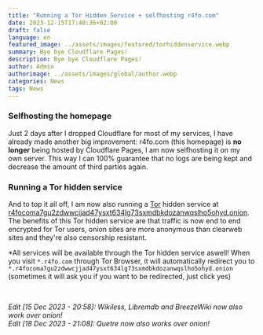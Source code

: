 ```yaml
---
title: "Running a Tor Hidden Service + selfhosting r4fo.com"
date: 2023-12-15T17:40:36+02:00
draft: false
language: en
featured_image: ../assets/images/featured/torhiddenservice.webp
summary: Bye bye Cloudflare Pages!
description: Bye bye Cloudflare Pages!
author: Admin
authorimage: ../assets/images/global/author.webp
categories: News
tags: News
---
```


### Selfhosting the homepage
Just 2 days after I dropped Cloudflare for most of my services, I have already made another big improvement: r4fo.com (this homepage) is **no longer** being hosted by Cloudflare Pages, I am now selfhosting it on my own server. This way I can 100% guarantee that no logs are being kept and decrease the amount of third parties again.

### Running a Tor hidden service
And to top it all off, I am now also running a [Tor](https://wikiless.r4fo.com/wiki/Tor_(network)) hidden service at [r4focoma7gu2zdwwcjjad47ysxt634lg73sxmdbkdozanwqslho5ohyd.onion](http://r4focoma7gu2zdwwcjjad47ysxt634lg73sxmdbkdozanwqslho5ohyd.onion). The benefits of this Tor hidden service are that traffic is now end to end encrypted for Tor users, onion sites are more anonymous than clearweb sites and they're also censorship resistant.

*All services will be available through the Tor hidden service aswell! When you visit ```*.r4fo.com``` through Tor Browser, it will automatically redirect you to ```*.r4focoma7gu2zdwwcjjad47ysxt634lg73sxmdbkdozanwqslho5ohyd.onion``` (sometimes it will ask you if you want to be redirected, just click yes)

<br>

*Edit [15 Dec 2023 - 20:58]: Wikiless, Libremdb and BreezeWiki now also work over onion!* <br>
*Edit [18 Dec 2023 - 21:08]: Quetre now also works over onion!*